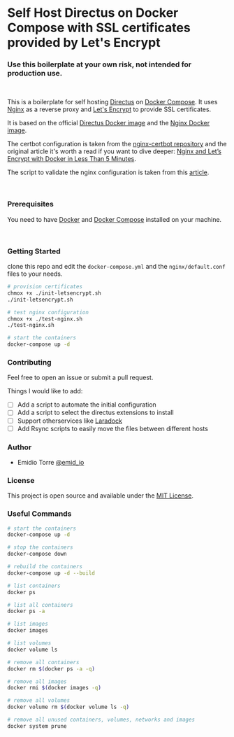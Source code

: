 # Self Host Directus on Docker Compose with SSL certificates provided by Let's Encrypt

### Use this boilerplate at your own risk, not intended for production use.

<br />

This is a boilerplate for self hosting [Directus](https://directus.io/) on [Docker Compose](https://docs.docker.com/compose/). It uses [Nginx](https://www.nginx.com/) as a reverse proxy and [Let's Encrypt](https://letsencrypt.org/) to provide SSL certificates.

It is based on the official [Directus Docker image](https://hub.docker.com/r/directus/directus) and the [Nginx Docker image](https://hub.docker.com/_/nginx).

The certbot configuration is taken from the [nginx-certbot repository](https://github.com/wmnnd/nginx-certbot) and the original article it's worth a read if you want to dive deeper: [Nginx and Let’s Encrypt with Docker in Less Than 5 Minutes](https://pentacent.medium.com/nginx-and-lets-encrypt-with-docker-in-less-than-5-minutes-b4b8a60d3a71).

The script to validate the nginx configuration is taken from this [article](https://dev.to/simdrouin/validate-your-nginx-configuration-files-easily-with-docker-4ihi).

<br />

### Prerequisites

You need to have [Docker](https://docs.docker.com/get-docker/) and [Docker Compose](https://docs.docker.com/compose/install/) installed on your machine.

<br />

### Getting Started

clone this repo and edit the `docker-compose.yml` and the `nginx/default.conf` files to your needs.

```bash
# provision certificates
chmox +x ./init-letsencrypt.sh
./init-letsencrypt.sh

# test nginx configuration
chmox +x ./test-nginx.sh
./test-nginx.sh

# start the containers
docker-compose up -d
```

### Contributing

Feel free to open an issue or submit a pull request.

Things I would like to add:

- [ ] Add a script to automate the initial configuration
- [ ] Add a script to select the directus extensions to install
- [ ] Support otherservices like [Laradock](https://github.com/laradock/laradock)
- [ ] Add Rsync scripts to easily move the files between different hosts

### Author

- Emidio Torre [@emid_io](https://twitter.com/emid_io)

### License

This project is open source and available under the [MIT License](LICENSE).

### Useful Commands

```bash
# start the containers
docker-compose up -d

# stop the containers
docker-compose down

# rebuild the containers
docker-compose up -d --build

# list containers
docker ps

# list all containers
docker ps -a

# list images
docker images

# list volumes
docker volume ls

# remove all containers
docker rm $(docker ps -a -q)

# remove all images
docker rmi $(docker images -q)

# remove all volumes
docker volume rm $(docker volume ls -q)

# remove all unused containers, volumes, networks and images
docker system prune
```
